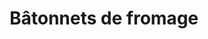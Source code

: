 ---
title: "Bâtonnets de fromage"
description: ""
price_s: "8"
price_l: "10"
weight: "9"
hidden: true
---